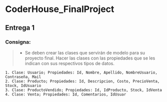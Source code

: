 # CoderHouse_FinalProject
## Entrega 1
### Consigna:
> * Se deben crear las clases que servirán de modelo para su proyecto final. Hacer las clases con las propiedades que se les indican con sus respectivos tipos de datos.

	1. Clase: Usuario; Propiedades: Id, Nombre, Apellido, NombreUsuario, Contraseña, Mail
	2. Clase: Producto; Propiedades: Id, Descripcion, Costo, PrecioVenta, Stock, IdUsuario
	3. Clase: ProductoVendido; Propiedades: Id, IdProducto, Stock, IdVenta
	4. Clase: Venta; Propiedades: Id, Comentarios, IdUsuar
